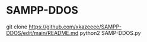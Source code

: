# SAMPP-DDOS
git clone https://github.com/xkazeeee/SAMPP-DDOS/edit/main/README.md
python2 SAMP-DDOS.py
